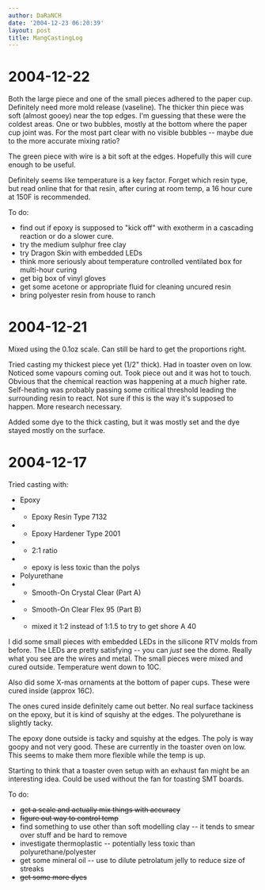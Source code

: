 ```yaml
---
author: DaRaNCH
date: '2004-12-23 06:20:39'
layout: post
title: MangCastingLog
---
```


# 2004-12-22

Both the large piece and one of the small pieces adhered to the paper cup.  Definitely need more mold release (vaseline).  The thicker thin piece was soft (almost gooey) near the top edges.  I'm guessing that these were the coldest areas.  One or two bubbles, mostly at the bottom where the paper cup joint was.  For the most part clear with no visible bubbles -- maybe due to the more accurate mixing ratio?

The green piece with wire is a bit soft at the edges.  Hopefully this will cure enough to be useful.

Definitely seems like temperature is a key factor.  Forget which resin type, but read online that for that resin, after curing at room temp, a 16 hour cure at 150F is recommended.

To do:

* find out if epoxy is supposed to "kick off" with exotherm in a cascading reaction or do a slower cure.
* try the medium sulphur free clay
* try Dragon Skin with embedded LEDs
* think more seriously about temperature controlled ventilated box for multi-hour curing 
* get big box of vinyl gloves
* get some acetone or appropriate fluid for cleaning uncured resin
* bring polyester resin from house to ranch

# 2004-12-21

Mixed using the 0.1oz scale.  Can still be hard to get the proportions right.

Tried casting my thickest piece yet (1/2" thick).  Had in toaster oven on low.  Noticed some vapours coming out.  Took piece out and it was hot to touch.  Obvious that the chemical reaction was happening at a *much* higher rate.  Self-heating was probably passing some critical threshold leading the surrounding resin to react.  Not sure if this is the way it's supposed to happen.  More research necessary.

Added some dye to the thick casting, but it was mostly set and the dye stayed mostly on the surface.

# 2004-12-17

Tried casting with:

* Epoxy
* * Epoxy Resin Type 7132
* * Epoxy Hardener Type 2001
* * 2:1 ratio
* * epoxy is less toxic than the polys
* Polyurethane
* * Smooth-On Crystal Clear (Part A)
* * Smooth-On Clear Flex 95 (Part B)
* * mixed it 1:2 instead of 1:1.5 to try to get shore A 40

I did some small pieces with embedded LEDs in the silicone RTV molds from before.  The LEDs are pretty satisfying -- you can *just* see the dome.  Really what you see are the wires and metal.  The small pieces were mixed and cured outside.  Temperature went down to 10C.

Also did some X-mas ornaments at the bottom of paper cups.  These were cured inside (approx 16C).

The ones cured inside definitely came out better.  No real surface tackiness on the epoxy, but it is kind of squishy at the edges.  The polyurethane is slightly tacky.

The epoxy done outside is tacky and squishy at the edges. The poly is way goopy and not very good.  These are currently in the toaster oven on low.  This seems to make them more flexible while the temp is up.

Starting to think that a toaster oven setup with an exhaust fan might be an interesting idea.  Could be used without the fan for toasting SMT boards.

To do:

* <s>get a scale and actually mix things with accuracy</s>
* <s>figure out way to control temp</s>
* find something to use other than soft modelling clay -- it tends to smear over stuff and be hard to remove
* investigate thermoplastic -- potentially less toxic than polyurethane/polyester
* get some mineral oil -- use to dilute petrolatum jelly to reduce size of streaks
* <s>get some more dyes</s>
